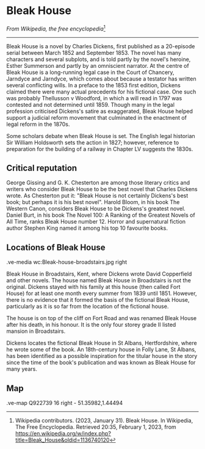 # Bleak House

_From Wikipedia, the free encyclopedia_[^1]

----

Bleak House is a novel by Charles Dickens, first published as a 20-episode serial between March 1852 and September 1853. The novel has many characters and several subplots, and is told partly by the novel's heroine, Esther Summerson and partly by an omniscient narrator. At the centre of Bleak House is a long-running legal case in the Court of Chancery, Jarndyce and Jarndyce, which comes about because a testator has written several conflicting wills. In a preface to the 1853 first edition, Dickens claimed there were many actual precedents for his fictional case. One such was probably Thellusson v Woodford, in which a will read in 1797 was contested and not determined until 1859. Though many in the legal profession criticised Dickens's satire as exaggerated, Bleak House helped support a judicial reform movement that culminated in the enactment of legal reform in the 1870s.

Some scholars debate when Bleak House is set. The English legal historian Sir William Holdsworth sets the action in 1827; however, reference to preparation for the building of a railway in Chapter LV suggests the 1830s.

## Critical reputation

George Gissing and G. K. Chesterton are among those literary critics and writers who consider Bleak House to be the best novel that Charles Dickens wrote. As Chesterton put it: "Bleak House is not certainly Dickens's best book; but perhaps it is his best novel". Harold Bloom, in his book The Western Canon, considers Bleak House to be Dickens's greatest novel. Daniel Burt, in his book The Novel 100: A Ranking of the Greatest Novels of All Time, ranks Bleak House number 12. Horror and supernatural fiction author Stephen King named it among his top 10 favourite books.

## Locations of Bleak House

.ve-media wc:Bleak-house-broadstairs.jpg right

Bleak House in Broadstairs, Kent, where Dickens wrote David Copperfield and other novels.
The house named Bleak House in Broadstairs is not the original. Dickens stayed with his family at this house (then called Fort House) for at least one month every summer from 1839 until 1851. However, there is no evidence that it formed the basis of the fictional Bleak House, particularly as it is so far from the location of the fictional house.

The house is on top of the cliff on Fort Road and was renamed Bleak House after his death, in his honour. It is the only four storey grade II listed mansion in Broadstairs.

Dickens locates the fictional Bleak House in St Albans, Hertfordshire, where he wrote some of the book. An 18th-century house in Folly Lane, St Albans, has been identified as a possible inspiration for the titular house in the story since the time of the book's publication and was known as Bleak House for many years.

## Map

.ve-map Q922739 16 right
    - 51.35982,1.44494

[^1]:  Wikipedia contributors. (2023, January 31). Bleak House. In Wikipedia, The Free Encyclopedia. Retrieved 20:35, February 1, 2023, from https://en.wikipedia.org/w/index.php?title=Bleak_House&oldid=1136740120
